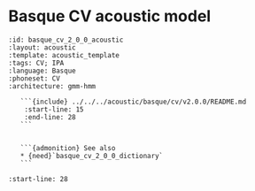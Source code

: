 
# Basque CV acoustic model

``````{acoustic} Basque CV acoustic model
:id: basque_cv_2_0_0_acoustic
:layout: acoustic
:template: acoustic_template
:tags: CV; IPA
:language: Basque
:phoneset: CV
:architecture: gmm-hmm

   ```{include} ../../../acoustic/basque/cv/v2.0.0/README.md
    :start-line: 15
    :end-line: 28
   ```


   ```{admonition} See also
   * {need}`basque_cv_2_0_0_dictionary`
   ```
``````

```{include} ../../../acoustic/basque/cv/v2.0.0/README.md
:start-line: 28
```
